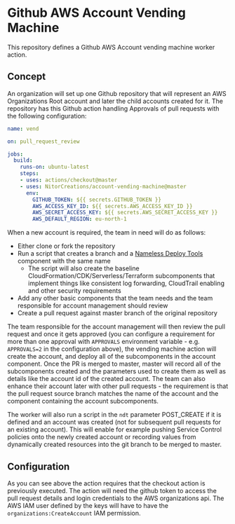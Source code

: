 # Github AWS Account Vending Machine

This repository defines a Github AWS Account vending machine worker action.

## Concept

An organization will set up one Github repository that will represent an AWS
Organizations Root account and later the child accounts created for it. The
repository has this Github action handling Approvals of pull requests with
the following configuration:

```yaml
name: vend

on: pull_request_review

jobs:
  build:
    runs-on: ubuntu-latest
    steps:
    - uses: actions/checkout@master
    - uses: NitorCreations/account-vending-machine@master
      env:
        GITHUB_TOKEN: ${{ secrets.GITHUB_TOKEN }}
        AWS_ACCESS_KEY_ID: ${{ secrets.AWS_ACCESS_KEY_ID }}
        AWS_SECRET_ACCESS_KEY: ${{ secrets.AWS_SECRET_ACCESS_KEY }}
        AWS_DEFAULT_REGION: eu-north-1
```

When a new account is required, the team in need will do as follows:
* Either clone or fork the repository
* Run a script that creates a branch and a [Nameless Deploy Tools](https://github.com/NitorCreations/nameless-deploy-tools)
  component with the same name
   * The script will also create the baseline CloudFormation/CDK/Serverless/Terraform subcomponents
     that implement things like consistent log forwarding, CloudTrail enabling and other security
     requirements
* Add any other basic components that the team needs and the team responsible for account management
  should review
* Create a pull request against master branch of the original repository

The team responsible for the account management will then review the pull request and once it gets
approved (you can configure a requirement for more than one approval with `APPROVALS` environment
variable - e.g. `APPROVALS=2` in the configuration above), the vending machine action will create
the account, and deploy all of the subcomponents in the account component. Once the PR is merged
to master, master will record all of the subcomponents created and the parameters used to create
them as well as details like the account id of the created account. The team can also enhance their
account later with other pull requests - the requirement is that the pull request source branch
matches the name of the account and the component containing the account subcomponents.

The worker will also run a script in the `ndt` parameter POST_CREATE if it is defined and an account
was created (not for subsequent pull requests for an existing account). This will enable for example
pushing Service Control policies onto the newly created account or recording values from dynamically
created resources into the git branch to be merged to master.

## Configuration

As you can see above the action requires that the checkout action is previously executed. The action
will need the github token to access the pull request details and login credentials to the AWS
organizations api. The AWS IAM user defined by the keys will have to have the `organizations:CreateAccount`
IAM permission.

